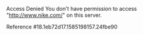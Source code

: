 Access Denied You don't have permission to access "http://www.nike.com/" on this server.

Reference #18.1eb72d17.1585198157.24fbe90